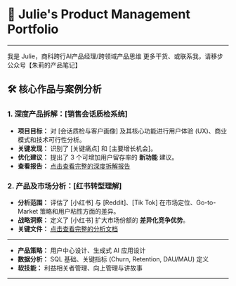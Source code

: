 # 🌟 Julie's Product Management Portfolio

---

我是 Julie，商科跨行AI产品经理/跨领域产品思维 更多干货、或联系我，请移步公众号【朱莉的产品笔记】


## 🛠️ 核心作品与案例分析

### 1. 深度产品拆解：[销售会话质检系统]

* **项目目标：** 对 [会话质检与客户画像] 及其核心功能进行用户体验 (UX)、商业模式和技术可行性分析。
* **关键发现：** 识别了 [关键痛点] 和 [主要增长机会]。
* **优化建议：** 提出了 3 个可增加用户留存率的 **新功能** 建议。
* **查看报告：** [点击查看完整的深度拆解报告](https://github.com/crJulie-PM/Products-case/blob/main/%E4%B8%80%E6%AC%BE%E5%9F%BA%E4%BA%8ELLM%E7%9A%84%E4%BC%9A%E8%AF%9D%E8%B4%A8%E6%A3%80%E4%BA%A7%E5%93%81%E8%90%BD%E5%9C%B0%E5%A4%8D%E7%9B%98.pdf)

### 2. 产品及市场分析：[红书转型理解]

* **分析范围：** 评估了 [小红书] 与 [Reddit]、[Tik Tok] 在市场定位、Go-to-Market 策略和用户粘性方面的差异。
* **战略洞察：** 定义了 [小红书] 扩大市场份额的 **差异化竞争优势**。
* **关键文件：** [点击查看完整的分析文档](https://github.com/crJulie-PM/Products-case/blob/main/%E5%B0%8F%E7%BA%A2%E4%B9%A6%E8%BD%AC%E5%9E%8B%E5%A4%8D%E7%9B%98.pdf)

---

* **产品策略：** 用户中心设计、生成式 AI 应用设计
* **数据分析：** SQL 基础、关键指标 (Churn, Retention, DAU/MAU) 定义
* **软技能：** 利益相关者管理、向上管理与讲故事 

---
